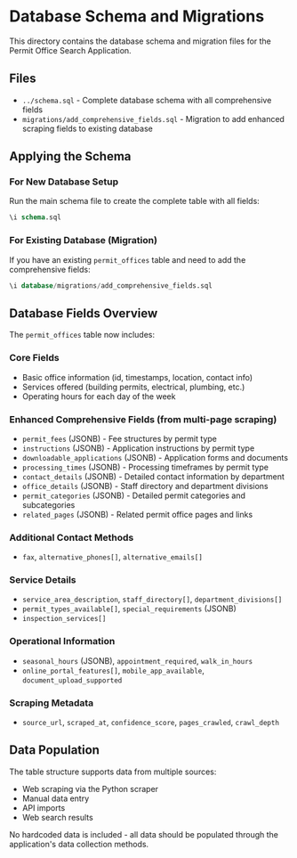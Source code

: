 # Database Schema and Migrations

This directory contains the database schema and migration files for the Permit Office Search Application.

## Files

- `../schema.sql` - Complete database schema with all comprehensive fields
- `migrations/add_comprehensive_fields.sql` - Migration to add enhanced scraping fields to existing database

## Applying the Schema

### For New Database Setup
Run the main schema file to create the complete table with all fields:

```sql
\i schema.sql
```

### For Existing Database (Migration)
If you have an existing `permit_offices` table and need to add the comprehensive fields:

```sql
\i database/migrations/add_comprehensive_fields.sql
```

## Database Fields Overview

The `permit_offices` table now includes:

### Core Fields
- Basic office information (id, timestamps, location, contact info)
- Services offered (building permits, electrical, plumbing, etc.)
- Operating hours for each day of the week

### Enhanced Comprehensive Fields (from multi-page scraping)
- `permit_fees` (JSONB) - Fee structures by permit type
- `instructions` (JSONB) - Application instructions by permit type
- `downloadable_applications` (JSONB) - Application forms and documents
- `processing_times` (JSONB) - Processing timeframes by permit type
- `contact_details` (JSONB) - Detailed contact information by department
- `office_details` (JSONB) - Staff directory and department divisions
- `permit_categories` (JSONB) - Detailed permit categories and subcategories
- `related_pages` (JSONB) - Related permit office pages and links

### Additional Contact Methods
- `fax`, `alternative_phones[]`, `alternative_emails[]`

### Service Details
- `service_area_description`, `staff_directory[]`, `department_divisions[]`
- `permit_types_available[]`, `special_requirements` (JSONB)
- `inspection_services[]`

### Operational Information
- `seasonal_hours` (JSONB), `appointment_required`, `walk_in_hours`
- `online_portal_features[]`, `mobile_app_available`, `document_upload_supported`

### Scraping Metadata
- `source_url`, `scraped_at`, `confidence_score`, `pages_crawled`, `crawl_depth`

## Data Population

The table structure supports data from multiple sources:
- Web scraping via the Python scraper
- Manual data entry
- API imports
- Web search results

No hardcoded data is included - all data should be populated through the application's data collection methods.